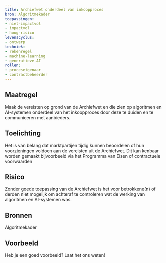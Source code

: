 ```yaml
---
title: Archiefwet onderdeel van inkoopproces
bron: Algoritmekader
toepassingen:
- niet-impactvol
- impactvol
- hoog-risico
levenscyclus:
- ontwerp
techniek:
- rekenregel
- machine-learning
- generatieve-AI
rollen:
- proceseigenaar
- contractbeheerder
---
```


<!-- tags -->

## Maatregel
Maak de vereisten op grond van de Archiefwet en die zien op algoritmen en AI-systemen onderdeel van het inkoopproces door deze te duiden en te communiceren met aanbieders. 

## Toelichting
Het is van belang dat marktpartijen tijdig kunnen beoordelen of hun voorzieningen voldoen aan de vereisten uit de Archiefwet. Dit kan kenbaar worden gemaakt bijvoorbeeld via het Programma van Eisen of contractuele voorwaarden

## Risico
Zonder goede toepassing van de Archiefwet is het voor betrokkene(n) of derden niet mogelijk om achteraf te controleren wat de werking van algoritmen en AI-systemen was.

## Bronnen
Algoritmekader

## Voorbeeld
Heb je een goed voorbeeld? Laat het ons weten!

